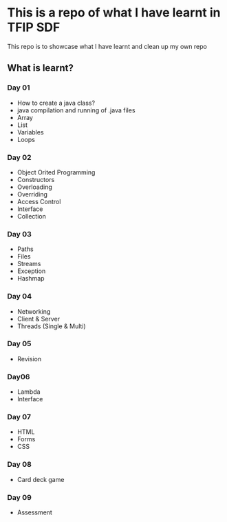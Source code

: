 # **This is a repo of what I have learnt in TFIP SDF**

This repo is to showcase what I have learnt and clean up my own repo

## What is learnt?
### Day 01
* How to create a java class?
* java compilation and running of .java files
* Array
* List
* Variables
* Loops

### Day 02
* Object Orited Programming
* Constructors
* Overloading
* Overriding
* Access Control
* Interface
* Collection

### Day 03
* Paths
* Files
* Streams
* Exception
* Hashmap

### Day 04
* Networking
* Client & Server
* Threads (Single & Multi)

### Day 05
* Revision

### Day06
* Lambda
* Interface

### Day 07
* HTML
* Forms
* CSS

### Day 08
* Card deck game

### Day 09
* Assessment